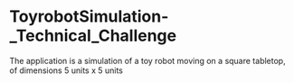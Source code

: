 # ToyrobotSimulation-_Technical_Challenge
The application is a simulation of a toy robot moving on a square tabletop, of dimensions   5 units x 5 units
